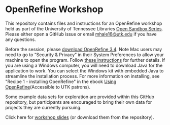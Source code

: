 # OpenRefine Workshop

This repository contains files and instructions for an OpenRefine workshop held as part of the University of Tennessee Libraries [Open Sandbox Series](). Please either open a GitHub issue or email mhale16@utk.edu if you have any questions.

Before the session, please [download OpenRefine 3.4](http://openrefine.org/download.html). Note Mac users may need to go to “Security & Privacy” in their System Preferences to allow your machine to open the program. Follow [these instructions](https://github.com/OpenRefine/OpenRefine/wiki/Installation-Instructions#macos) for further details. If you are using a Windows computer, you will need to download Java for the application to work. You can select the Windows kit with embedded Java to streamline the installation process. For more information on installing, see "Recipe 1 - installing OpenRefine" in the ebook [Using OpenRefine](https://utk.primo.exlibrisgroup.com/permalink/01UTN_KNOXVILLE/9go8o8/cdi_askewsholts_vlebooks_9781783289097)(Accessible to UTK patrons).

Some example data sets for exploration are provided within this GitHub repository, but participants are encouraged to bring their own data for projects they are currently pursuing.

Click here for [workshop slides](https://docs.google.com/presentation/d/1dTCnD13JWkt_6D9vlXWkpaWSghWSYlhfx6_lB9AzSNw/edit?usp=sharing) (or download them from the repository).
